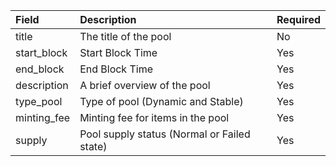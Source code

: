 | Field       | Description                                 | Required |
| :---------- | :------------------------------------------ | :------- |
| title       | The title of the pool                       | No       |
| start_block | Start Block Time                            | Yes      |
| end_block   | End Block Time                              | Yes      |
| description | A brief overview of the pool                | Yes      |
| type_pool   | Type of pool (Dynamic and Stable)           | Yes      |
| minting_fee | Minting fee for items in the pool           | Yes      |
| supply      | Pool supply status (Normal or Failed state) | Yes      |
